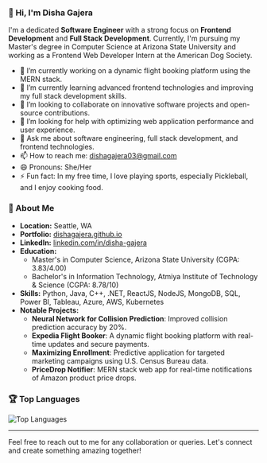 ### 👋 Hi, I'm Disha Gajera

I'm a dedicated **Software Engineer** with a strong focus on **Frontend Development** and **Full Stack Development**. Currently, I'm pursuing my Master's degree in Computer Science at Arizona State University and working as a Frontend Web Developer Intern at the American Dog Society.

- 🔭 I’m currently working on a dynamic flight booking platform using the MERN stack.
- 🌱 I’m currently learning advanced frontend technologies and improving my full stack development skills.
- 👯 I’m looking to collaborate on innovative software projects and open-source contributions.
- 🤔 I’m looking for help with optimizing web application performance and user experience.
- 💬 Ask me about software engineering, full stack development, and frontend technologies.
- 📫 How to reach me: [dishagajera03@gmail.com](mailto:dishagajera03@gmail.com)
- 😄 Pronouns: She/Her
- ⚡ Fun fact: In my free time, I love playing sports, especially Pickleball, and I enjoy cooking food.

### 🌟 About Me
- **Location:** Seattle, WA
- **Portfolio:** [dishagajera.github.io](https://dishagajera.github.io/)
- **LinkedIn:** [linkedin.com/in/disha-gajera](https://www.linkedin.com/in/disha-gajera/)
- **Education:**
  - Master's in Computer Science, Arizona State University (CGPA: 3.83/4.00)
  - Bachelor's in Information Technology, Atmiya Institute of Technology & Science (CGPA: 8.78/10)
- **Skills:** Python, Java, C++, .NET, ReactJS, NodeJS, MongoDB, SQL, Power BI, Tableau, Azure, AWS, Kubernetes
- **Notable Projects:**
  - **Neural Network for Collision Prediction**: Improved collision prediction accuracy by 20%.
  - **Expedia Flight Booker**: A dynamic flight booking platform with real-time updates and secure payments.
  - **Maximizing Enrollment**: Predictive application for targeted marketing campaigns using U.S. Census Bureau data.
  - **PriceDrop Notifier**: MERN stack web app for real-time notifications of Amazon product price drops.

### 🏆 Top Languages
![Top Languages](https://github-readme-stats.vercel.app/api/top-langs/?username=DishaGajera&layout=compact&theme=radical)

---

Feel free to reach out to me for any collaboration or queries. Let's connect and create something amazing together!
